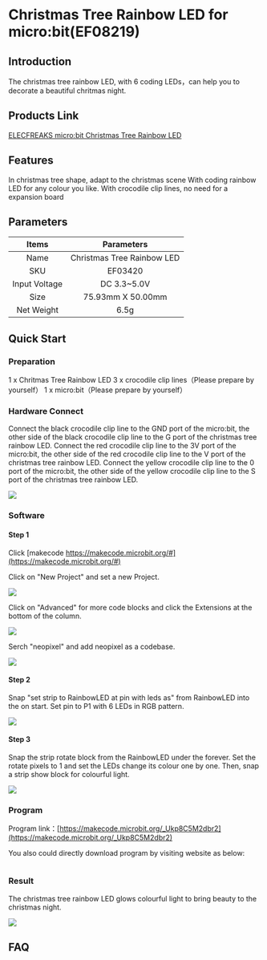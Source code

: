 ﻿# Christmas Tree Rainbow LED for micro:bit(EF08219)

## Introduction

 The christmas tree rainbow LED, with 6 coding LEDs，can help you to decorate a beautiful chritmas night.

## Products Link

[ELECFREAKS micro:bit Christmas Tree Rainbow LED](https://shop.elecfreaks.com/products/elecfreaks-micro-bit-christmas-kits-christmas-tree-rainbow-led-snowflake-buzzer?_pos=1&_sid=ca3b54a82&_ss=r)

## Features

 In christmas tree shape, adapt to the christmas scene
 With coding rainbow LED for any colour you like.
 With crocodile clip lines, no need for a expansion board

## Parameters


|Items|Parameters|
|:-:|:-:|
|Name|Christmas Tree Rainbow LED|
|SKU| EF03420|
|Input Voltage|DC 3.3~5.0V|
|Size|75.93mm X 50.00mm|
|Net Weight|6.5g|


## Quick Start  


### Preparation
 1 x Chritmas Tree Rainbow LED
 3 x crocodile clip lines（Please prepare by yourself）
 1 x micro:bit（Please prepare by yourself）

### Hardware Connect   
 Connect the black crocodile clip line to the GND port of the micro:bit, the other side of the black crocodile clip line to the G port of the christmas tree rainbow LED.
 Connect the red crocodile clip line to the 3V port of the micro:bit, the other side of the red crocodile clip line to the V port of the christmas tree rainbow LED.
 Connect the yellow crocodile clip line to the 0 port of the micro:bit, the other side of the yellow crocodile clip line to the S port of the christmas tree rainbow LED.

![](https://wiki-media-ef.oss-cn-hongkong.aliyuncs.com/i18n/en/docusaurus-plugin-content-docs/current/microbit/sensor/octopus-sensors/images/output/images/8uQCfYE.jpg)

### Software  
#### Step 1

 Click [makecode https://makecode.microbit.org/#](https://makecode.microbit.org/#)

 Click on "New Project" and set a new Project.

![](https://wiki-media-ef.oss-cn-hongkong.aliyuncs.com/i18n/en/docusaurus-plugin-content-docs/current/microbit/sensor/octopus-sensors/images/output/images/t34k5Zb.png)

 Click on "Advanced" for more code blocks and click the Extensions at the bottom of the column.

![](https://wiki-media-ef.oss-cn-hongkong.aliyuncs.com/i18n/en/docusaurus-plugin-content-docs/current/microbit/sensor/octopus-sensors/images/output/images/Zg0fO6x.png)

 Serch "neopixel" and add neopixel as a codebase.

![](https://wiki-media-ef.oss-cn-hongkong.aliyuncs.com/i18n/en/docusaurus-plugin-content-docs/current/microbit/sensor/octopus-sensors/images/output/images/pqB776X.png)

#### Step 2

 Snap "set strip to RainbowLED at pin with leds as" from RainbowLED into the on start. Set pin to P1 with 6 LEDs in RGB pattern.

![](https://wiki-media-ef.oss-cn-hongkong.aliyuncs.com/i18n/en/docusaurus-plugin-content-docs/current/microbit/sensor/octopus-sensors/images/output/images/qCgKGXD.png)

#### Step 3

 Snap the strip rotate block from the RainbowLED under the forever. Set the rotate pixels to 1 and set the LEDs change its colour one by one.
 Then, snap a strip show block for colourful light. 

![](https://wiki-media-ef.oss-cn-hongkong.aliyuncs.com/i18n/en/docusaurus-plugin-content-docs/current/microbit/sensor/octopus-sensors/images/output/images/LMHM9JS.png)

### Program

Program link：[https://makecode.microbit.org/_Ukp8C5M2dbr2](https://makecode.microbit.org/_Ukp8C5M2dbr2)

You also could directly download program by visiting website as below:

<div style="position:relative;height:0;paddingbottom:70%;overflow:hidden;"><iframe style="position:absolute;top:0;left:0;width:100%;height:100%;" src="https://makecode.microbit.org/#pub:_Ukp8C5M2dbr2" frameborder="0" sandbox="allowpopups allowforms allowscripts allowsameorigin"></iframe></div>

### Result 

The christmas tree rainbow LED glows colourful light to bring beauty to the christmas night.

![](https://wiki-media-ef.oss-cn-hongkong.aliyuncs.com/i18n/en/docusaurus-plugin-content-docs/current/microbit/sensor/octopus-sensors/images/output/images/fDvmCab.gif)

## FAQ

